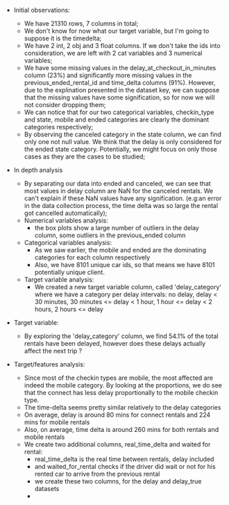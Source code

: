- Initial observations:
    - We have 21310 rows, 7 columns in total;
    - We don't know for now what our target variable, but I'm going to suppose it is the timedelta;
    - We have 2 int, 2 obj and 3 float columns. If we don't take the ids into consideration, we are left with 2 cat variables and 3 numerical variables;
    - We have some missing values in the delay_at_checkout_in_minutes column (23%) and significantly more missing values in the previous_ended_rental_id and time_delta columns (91%). However, due to the explination presented in the dataset key, we can suppose that the missing values have some signification, so for now we will not consider dropping them;
    - We can notice that for our two categorical variables, checkin_type and state, mobile and ended categories are clearly the dominant categories respectively;
    - By observing the canceled category in the state column, we can find only one not null value. We think that the delay is only considered for the ended state category. Potentially, we might focus on only those cases as they are the cases to be studied;

- In depth analysis
    - By separating our data into ended and canceled, we can see that most values in delay column are NaN for the canceled rentals. We can't explain if these NaN values have any signification. (e.g:an error in the data collection process, the time delta was so large the rental got cancelled automatically);
    - Numerical variables analysis:
        - the box plots show a large number of outliers in the delay column, some outliers in the previous_ended column
    - Categorical variables analysis:
        - As we saw earlier, the mobile and ended are the dominating categories for each column respectively
        - Also, we have 8101 unique car ids, so that means we have 8101 potentially unique client.
    - Target variable analysis:
        - We created a new target variable column, called 'delay_category' where we have a category per delay intervals: no delay, delay < 30 minutes, 30 minutes <= delay < 1 hour, 1 hour <= delay < 2 hours, 2 hours <= delay


- Target variable:
    - By exploring the 'delay_category' column, we find 54.1% of the total rentals have been delayed, however does these delays actually affect the next trip ? 

- Target/features analysis:
    - Since most of the checkin types are mobile, the most affected are indeed the mobile category. By looking at the proportions, we do see that the connect has less delay proportionally to the mobile checkin type.
    - The time-delta seems pretty similar relatively to the delay categories
    - On average, delay is around 80 mins for connect rentals and 224 mins for mobile rentals
    - Also, on average, time delta is around 260 mins for both rentals and mobile rentals
    - We create two additional columns, real_time_delta and waited for rental:
        - real_time_delta is the real time between rentals, delay included
        - and waited_for_rental checks if the driver did wait or not for his rented car to arrive from the previous rental
        - we create these two columns, for the delay and delay_true datasets
        - 